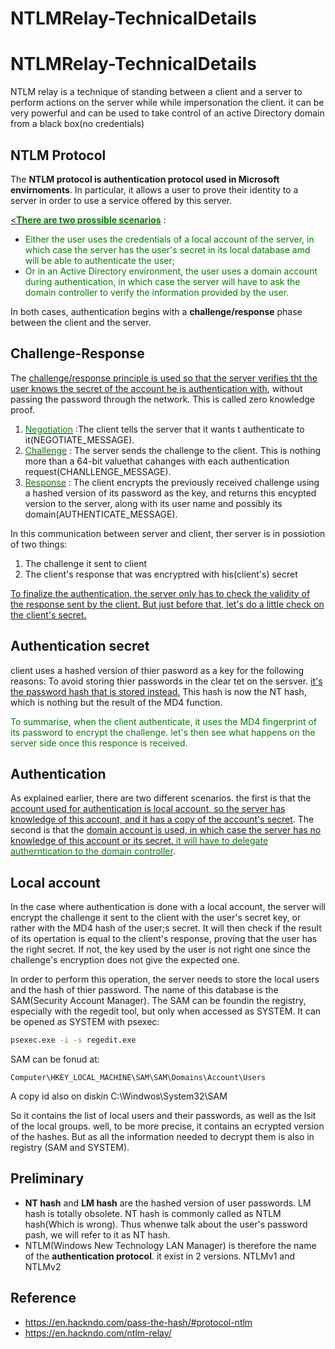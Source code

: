 # NTLMRelay-TechnicalDetails

# NTLMRelay-TechnicalDetails

NTLM relay is a technique of standing between a client and a server to perform actions on the server while while impersonation the client.
it can be very powerful and can be used to take control of an active Directory domain from a black box(no credentials)

## NTLM Protocol

The **NTLM protocol is authentication protocol used in Microsoft envirnoments**. In particular, it allows a user to prove their identity to a server in  order to use a service offered by this server.

<u><<span style="color: green">**There are two prossible scenarios**</span></u> :
- <span style="color: green">Either the user uses the credentials of a local account of the server, in which case the server has the user's secret in its local database amd will be able to authenticate the user;</span>
- <span style="color: green">Or in an Active Directory environment, the user uses a domain account during authentication, in which case the server will have to ask the domain controller to verify the information provided by the user.</span>

In both cases, authentication begins with a **challenge/response** phase between the client and the server.

## Challenge-Response
The <u>challenge/response principle is used so that the server verifies  tht the user knows the secret of the account he is authentication with</u>, without passing the password through the network. This is called zero knowledge proof.
1. <u><span style="color: green">Negotiation</span></u> :The client tells the server that it wants t authenticate to it(NEGOTIATE_MESSAGE).
2. <u><span style="color: green">Challenge</span></u> : The server sends the challenge to the client. This is nothing more than a 64-bit valuethat cahanges with each authentication request(CHANLLENGE_MESSAGE).
3. <u><span style="color: green">Response</span></u> : The client encrypts the previously received challenge using a hashed version of its password as the key, and returns this encypted version to the server, along with its user name and possibly its domain(AUTHENTICATE_MESSAGE). 

In this communication between server and client, ther server is in possiotion of two things:
1. The challenge it sent to client
2. The client's response that was encryptred with his(client's) secret

<u>To finalize the authentication, the server only has to check the validity of the response sent by the client. But just before that, let's do a little check on the client's secret.</u>

## Authentication secret
client uses a hashed version of thier pasword as a key for the following reasons: To avoid storing thier passwords in the clear tet on the sersver. <u>it's the password hash that is stored instead.</u> This hash is now the NT hash, which is nothing but the result of the MD4 function.

<span style="color: green">To summarise, when the client authenticate, it uses the MD4 fingerprint of its password to encrypt the challenge. let's then see what happens on the server side once this responce is received.</span>

## Authentication
As explained earlier, there are two different scenarios. the first is that the <u>account used for authentication is local account, so the server has knowledge of this account, and it has a copy of the account's secret</u>. The second is that the <u>domain account is used, in which case the server has no knowledge of this account or its secret. <span style="color: green">it will have to delegate autherntication to the domain controller</span></u>.

## Local account
In the case where authentication is done with a local account, the server will encrypt the challenge it sent to the client with the user's secret key, or rather with the MD4 hash of the user;s secret. It will then check if the result of its opertation is equal to the client's response, proving that the user has the right secret. If not, the key used by the user is not right one since the challenge's encryption does not give the expected one.

In order to perform this operation, the server needs  to store the local users and the hash of thier password. The name of this database is the SAM(Security Account Manager). The SAM can be foundin the registry, especially with the regedit tool, but only when accessed as SYSTEM. It can be opened as SYSTEM with psexec:
```bash
psexec.exe -i -s regedit.exe
```
SAM can be fonud at:
```
Computer\HKEY_LOCAL_MACHINE\SAM\SAM\Domains\Account\Users
```
A copy id also on diskin C:\Windwos\System32\SAM

So it contains the list of local users and their passwords, as well as the lsit of the local groups. well, to be more precise, it contains an ecrypted version of the hashes. But as all the information needed to decrypt them is also in registry (SAM and SYSTEM).





## Preliminary

- **NT hash** and **LM hash** are the hashed version of user passwords. LM hash is totally obsolete. NT hash is commonly called as NTLM hash(Which is wrong). Thus whenwe talk about the user's password pash, we will refer to it as NT hash.
- NTLM(Windows New Technology LAN Manager) is therefore the name of the **authentication protocol**. it exist in 2 versions. NTLMv1 and NTLMv2





## Reference
- https://en.hackndo.com/pass-the-hash/#protocol-ntlm
- https://en.hackndo.com/ntlm-relay/
